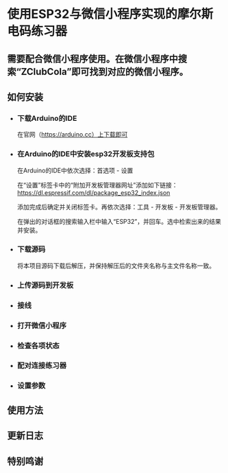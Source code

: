 # 使用ESP32与微信小程序实现的摩尔斯电码练习器
## 需要配合微信小程序使用。在微信小程序中搜索“ZClubCola”即可找到对应的微信小程序。

## 如何安装
- ### 下载Arduino的IDE
	在官网（https://arduino.cc）上下载即可
- ### 在Arduino的IDE中安装esp32开发板支持包
	在Arduino的IDE中依次选择：首选项 - 设置 

	在“设置”标签卡中的“附加开发板管理器网址”添加如下链接：
	https://dl.espressif.com/dl/package_esp32_index.json

	添加完成后确定并关闭标签卡。再依次选择：工具 - 开发板 - 开发板管理器。

	在弹出的对话框的搜索输入栏中输入“ESP32”，并回车。选中检索出来的结果并安装。

- ### 下载源码
	将本项目源码下载后解压，并保持解压后的文件夹名称与主文件名称一致。

- ### 上传源码到开发板

- ### 接线

- ### 打开微信小程序

- ### 检查各项状态

- ### 配对连接练习器

- ### 设置参数


## 使用方法


## 更新日志


## 特别鸣谢